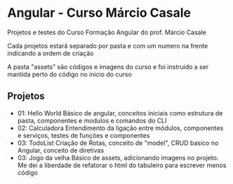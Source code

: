 # Angular - Curso Márcio Casale

Projetos e testes do Curso Formação Angular do prof. Márcio Casale 

Cada projetos estará separado por pasta e com um numero na frente indicando a ordem de criação

A pasta "assets" são códigos e imagens do curso e foi instruido a ser mantida perto do código no inicio do curso

## Projetos

- 01: Hello World
Básico de angular, conceitos iniciais como estrutura de pasta, componentes e modulos e comandos do CLI
- 02: Calculadora
Entendimento da ligação entre módulos, componentes e serviços, testes de funções e componentes
- 03: TodoList
Criação de Rotas, conceito de "model", CRUD basico no Angular, conceito de diretivas
- 03: Jogo da velha
Básico de assets, adicionando imagens no projeto. Me dei a liberdade de refatorar o html do tabuleiro para escrever menos código